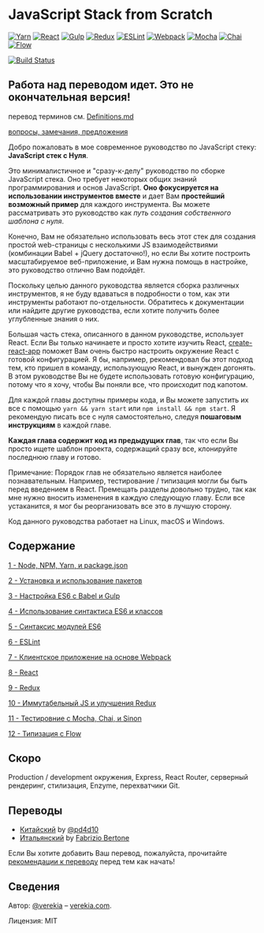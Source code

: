 # JavaScript Stack from Scratch

[![Yarn](/img/yarn.png)](https://yarnpkg.com/)
[![React](/img/react.png)](https://facebook.github.io/react/)
[![Gulp](/img/gulp.png)](http://gulpjs.com/)
[![Redux](/img/redux.png)](http://redux.js.org/)
[![ESLint](/img/eslint.png)](http://eslint.org/)
[![Webpack](/img/webpack.png)](https://webpack.github.io/)
[![Mocha](/img/mocha.png)](https://mochajs.org/)
[![Chai](/img/chai.png)](http://chaijs.com/)
[![Flow](/img/flow.png)](https://flowtype.org/)

[![Build Status](https://travis-ci.org/verekia/js-stack-from-scratch.svg?branch=master)](https://travis-ci.org/verekia/js-stack-from-scratch)

## Работа над переводом идет. Это не окончательная версия!

перевод терминов см. [Definitions.md](Definitions.md)

[вопросы, замечания, предложения](https://github.com/UsulPro/js-stack-from-scratch/issues)

Добро пожаловать в мое современное руководство по JavaScript стеку: **JavaScript стек с Нуля**.

Это минималистичное и "сразу-к-делу" руководство по сборке JavaScript стека. Оно требует некоторых общих знаний программирования и основ JavaScript. **Оно фокусируется на использовании инструментов вместе** и дает Вам **простейший возможный пример** для каждого инструмента. Вы можете рассматривать это руководство как *путь создания собственного шаблона с нуля*.

Конечно, Вам не обязательно использовать весь этот стек для создания простой web-страницы с несколькими JS взаимодействиями (комбинации Babel + jQuery достаточно!), но если Вы хотите построить масштабируемое веб-приложение, и Вам нужна помощь в настройке, это руководство отлично Вам подойдёт.

Поскольку целью данного руководства является сборка различных инструментов, я не буду вдаваться в подробности о том, как эти инструменты работают по-отдельности. Обратитесь к документации или найдите другие руководства, если хотите получить более углубленные знания о них.

Большая часть стека, описанного в данном руководстве, использует React. Если Вы только начинаете и просто хотите изучить React, [create-react-app](https://github.com/facebookincubator/create-react-app) поможет Вам очень быстро настроить окружение React с готовой конфигурацией. Я бы, например, рекомендовал бы этот подход тем, кто пришел в команду, использующую React, и вынужден догонять. В этом руководстве Вы не будете использовать готовую конфигурацию, потому что я хочу, чтобы Вы поняли все, что происходит под капотом.

Для каждой главы доступны примеры кода, и Вы можете запустить их все с помощью `yarn && yarn start` или `npm install && npm start`. Я рекомендую писать все с нуля самостоятельно, следуя **пошаговым инструкциям** в каждой главе.

**Каждая глава содержит код из предыдущих глав**, так что если Вы просто ищете шаблон проекта, содержащий сразу все, клонируйте последнюю главу и готово.

Примечание: Порядок глав не обязательно является наиболее познавательным. Например, тестирование / типизация могли бы быть перед введением в React. Премещать разделы довольно трудно, так как мне нужно вносить изменения в каждую следующую главу. Если все устаканится, я мог бы реорганизовать все это в лучшую сторону.

Код данного руководства работает на Linux, macOS и Windows.

## Содержание

[1 - Node, NPM, Yarn, и package.json](/tutorial/1-node-npm-yarn-package-json)

[2 - Установка и использование пакетов](/tutorial/2-packages)

[3 - Настройка ES6 с Babel и Gulp](/tutorial/3-es6-babel-gulp)

[4 - Использование синтактиса ES6 и классов](/tutorial/4-es6-syntax-class)

[5 - Синтаксис модулей ES6](/tutorial/5-es6-modules-syntax)

[6 - ESLint](/tutorial/6-eslint)

[7 - Клиентское приложение на основе Webpack](/tutorial/7-client-webpack)

[8 - React](/tutorial/8-react)

[9 - Redux](/tutorial/9-redux)

[10 - Иммутабельный JS и улучшения Redux](/tutorial/10-immutable-redux-improvements)

[11 - Тестировние с Mocha, Chai, и Sinon](/tutorial/11-testing-mocha-chai-sinon)

[12 - Типизация с Flow](/tutorial/12-flow)

## Скоро

Production / development окружения, Express, React Router, серверный рендеринг, стилизация, Enzyme, перехватчики Git.

## Переводы

- [Китайский](https://github.com/pd4d10/js-stack-from-scratch) by [@pd4d10](http://github.com/pd4d10)
- [Итальянский](https://github.com/fbertone/js-stack-from-scratch) by [Fabrizio Bertone](https://github.com/fbertone)

Если Вы хотите добавить Ваш перевод, пожалуйста, прочитайте [рекомендации к переводу](/how-to-translate.md) перед тем как начать!

## Сведения

Автор: [@verekia](https://twitter.com/verekia) – [verekia.com](http://verekia.com/).

Лицензия: MIT
